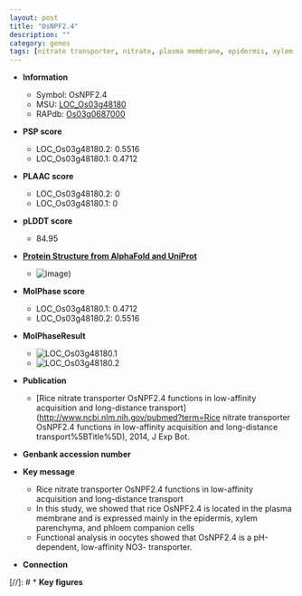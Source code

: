 ```yaml
---
layout: post
title: "OsNPF2.4"
description: ""
category: genes
tags: [nitrate transporter, nitrate, plasma membrane, epidermis, xylem parenchyma, NO3- transporter]
---
```


* **Information**  
    + Symbol: OsNPF2.4  
    + MSU: [LOC_Os03g48180](http://rice.plantbiology.msu.edu/cgi-bin/ORF_infopage.cgi?orf=LOC_Os03g48180)  
    + RAPdb: [Os03g0687000](http://rapdb.dna.affrc.go.jp/viewer/gbrowse_details/irgsp1?name=Os03g0687000)  

* **PSP score**  
    + LOC_Os03g48180.2: 0.5516 
    + LOC_Os03g48180.1: 0.4712 

* **PLAAC score**  
    + LOC_Os03g48180.2: 0 
    + LOC_Os03g48180.1: 0 

* **pLDDT score**
    + 84.95

* **[Protein Structure from AlphaFold and UniProt](https://www.uniprot.org/uniprotkb/Q6AVV6/entry#structure)**
    + ![image](https://ricepsp.github.io/images/Q6/AF-Q6AVV6-F1.png))

* **MolPhase score**
    + LOC_Os03g48180.1: 0.4712
    + LOC_Os03g48180.2: 0.5516

* **MolPhaseResult**
    + ![LOC_Os03g48180.1](https://ricepsp.github.io/pictures/LOC_Os03g/LOC_Os03g48180.1.png)
    + ![LOC_Os03g48180.2](https://ricepsp.github.io/pictures/LOC_Os03g/LOC_Os03g48180.2.png)

* **Publication**  
    + [Rice nitrate transporter OsNPF2.4 functions in low-affinity acquisition and long-distance transport](http://www.ncbi.nlm.nih.gov/pubmed?term=Rice nitrate transporter OsNPF2.4 functions in low-affinity acquisition and long-distance transport%5BTitle%5D), 2014, J Exp Bot.

* **Genbank accession number**  

* **Key message**  
    + Rice nitrate transporter OsNPF2.4 functions in low-affinity acquisition and long-distance transport
    + In this study, we showed that rice OsNPF2.4 is located in the plasma membrane and is expressed mainly in the epidermis, xylem parenchyma, and phloem companion cells
    + Functional analysis in oocytes showed that OsNPF2.4 is a pH-dependent, low-affinity NO3- transporter.

* **Connection**  

[//]: # * **Key figures**  


